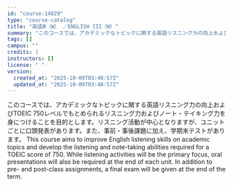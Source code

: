 ```yaml
---
id: "course:14829"
type: "course-catalog"
title: "英語Ⅲ（W） ／ENGLISH III（W）"
summary: "このコースでは、アカデミックなトピックに関する英語リスニング力の向上およびTOEIC 750レベルでもとめられるリスニング力およびノート・テイキング力を身につけることを目的とします。リスニング活動が中心となりますが、ユニットごとに口頭発表が…"
tags: []
campus: ""
credits: 1
instructors: []
license: " "
version:
  created_at: "2025-10-09T03:48:57Z"
  updated_at: "2025-10-09T03:48:57Z"
---
```


このコースでは、アカデミックなトピックに関する英語リスニング力の向上およびTOEIC 750レベルでもとめられるリスニング力およびノート・テイキング力を身につけることを目的とします。リスニング活動が中心となりますが、ユニットごとに口頭発表があります。また、事前・事後課題に加え、学期末テストがあります。 This course aims to improve English listening skills on academic topics and develop the listening and note-taking abilities required for a TOEIC score of 750. While listening activities will be the primary focus, oral presentations will also be required at the end of each unit. In addition to pre- and post-class assignments, a final exam will be given at the end of the term.
